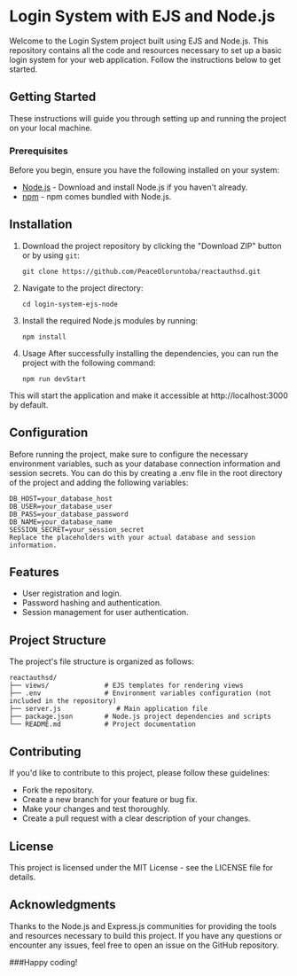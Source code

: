 # Login System with EJS and Node.js

Welcome to the Login System project built using EJS and Node.js. This repository contains all the code and resources necessary to set up a basic login system for your web application. Follow the instructions below to get started.

## Getting Started

These instructions will guide you through setting up and running the project on your local machine.

### Prerequisites

Before you begin, ensure you have the following installed on your system:

- [Node.js](https://nodejs.org/) - Download and install Node.js if you haven't already.
- [npm](https://www.npmjs.com/) - npm comes bundled with Node.js.

## Installation

1. Download the project repository by clicking the "Download ZIP" button or by using `git`:
   ```
   git clone https://github.com/PeaceOloruntoba/reactauthsd.git
   ```
   
2. Navigate to the project directory:
   ```
   cd login-system-ejs-node
   ```
   
3. Install the required Node.js modules by running:
   ```
   npm install
   ```
   
4. Usage
After successfully installing the dependencies, you can run the project with the following command:
   ```
   npm run devStart
   ```
   
This will start the application and make it accessible at http://localhost:3000 by default.

## Configuration
Before running the project, make sure to configure the necessary environment variables, such as your database connection information and session secrets. You can do this by creating a .env file in the root directory of the project and adding the following variables:

   ```
   DB_HOST=your_database_host
   DB_USER=your_database_user
   DB_PASS=your_database_password
   DB_NAME=your_database_name
   SESSION_SECRET=your_session_secret
   Replace the placeholders with your actual database and session information.
   ```

## Features
- User registration and login.
- Password hashing and authentication.
- Session management for user authentication.

## Project Structure
The project's file structure is organized as follows:
   ```
   reactauthsd/
   ├── views/              # EJS templates for rendering views
   ├── .env                # Environment variables configuration (not included in the repository)
   ├── server.js              # Main application file
   ├── package.json        # Node.js project dependencies and scripts
   └── README.md           # Project documentation
```

## Contributing
If you'd like to contribute to this project, please follow these guidelines:
- Fork the repository.
- Create a new branch for your feature or bug fix.
- Make your changes and test thoroughly.
- Create a pull request with a clear description of your changes.

## License
This project is licensed under the MIT License - see the LICENSE file for details.

## Acknowledgments
Thanks to the Node.js and Express.js communities for providing the tools and resources necessary to build this project.
If you have any questions or encounter any issues, feel free to open an issue on the GitHub repository.

###Happy coding!
